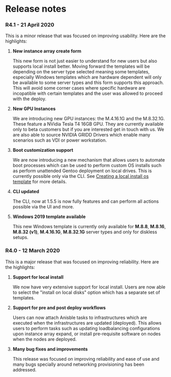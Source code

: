 # Release notes

### R4.1 - 21 April 2020
This is a minor release that was focused on improving usability. Here are the highlights:

1. **New instance array create form**

    This new form is not just easier to understand for new users but also supports local install better. Moving forward the templates will be depending on the server type selected meaning some templates, especially Windows templates which are hardware dependent will only be available to some server types and this form supports this approach. This will avoid some corner cases where specific hardware are incopatible with certain templates and the user was allowed to proceed with the deploy.

2. **New GPU Instances**

    We are introducing new GPU instances: the M.4.16.1G and the M.8.32.1G. These feature a NVidia Tesla T4 16GB GPU. They are currently available only to beta customers but if you are interested get in touch with us. We are also able to source NVIDIA GRIDD Drivers which enable many scenarios such as VDI or power workstation.

3. **Boot customization support**

    We are now introducing a new mechanism that allows users to automate boot processes which can be used to perform custom OS installs such as perform unattended Gentoo deployment on local drives. This is currently possible only via the CLI. See [Creating a local install os template](/advanced/creating_a_local_install_os_template) for more details.

4. **CLI updated**

    The CLI, now at 1.5.5 is now fully features and can perform all actions possible via the UI and more.

5. **Windows 2019 template available**

    This new Windows template is currently only available for **M.8.8**, **M.8.16**, **M.8.32 (v1)**, **M.4.16.1G**, **M.8.32.1G** server types and only for diskless setups.


### R4.0 - 12 March 2020

This is a major release that was focused on improving reliability. Here are the highlights:

1. **Support for local install**

    We now have very extensive support for local install. Users are now able to select the "install on local disks" option which has a separate set of templates.

2. **Support for pre and post deploy workflows**

    Users can now attach Anisble tasks to infrastructures which are executed when the infrastructures are updated (deployed). This allows users to perform tasks such as updating loadbalancing configurations upon instance array expand, or install pre-requisite software on nodes when the nodes are deployed.

3. **Many bug fixes and improvements**

    This release was focused on improving reliability and ease of use and many bugs specially around networking provisioning has been addressed.
